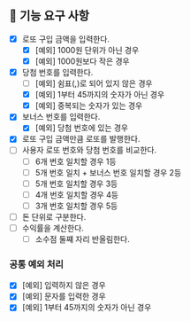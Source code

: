 ## 🚀 기능 요구 사항

- [X] 로또 구입 금액을 입력한다.
  - [X] [예외] 1000원 단위가 아닌 경우
  - [X] [예외] 1000원보다 작은 경우
- [X] 당첨 번호를 입력한다.
  - [ ] [예외] 쉼표(,)로 되어 있지 않은 경우
  - [X] [예외] 1부터 45까지의 숫자가 아닌 경우
  - [X] [예외] 중복되는 숫자가 있는 경우
- [X] 보너스 번호를 입력한다.
  - [X] [예외] 당첨 번호에 있는 경우
- [X] 로또 구입 금액만큼 로또를 발행한다.
- [ ] 사용자 로또 번호와 당첨 번호를 비교한다.
  - [ ] 6개 번호 일치할 경우 1등
  - [ ] 5개 번호 일치 + 보너스 번호 일치할 경우 2등
  - [ ] 5개 번호 일치할 경우 3등
  - [ ] 4개 번호 일치할 경우 4등
  - [ ] 3개 번호 일치할 경우 5등
- [ ] 돈 단위로 구분한다.
- [ ] 수익률을 계산한다.
  - [ ] 소수점 둘쨰 자리 반올림한다.

### 공통 예외 처리
- [X] [예외] 입력하지 않은 경우
- [X] [예외] 문자를 입력한 경우
- [X] [예외] 1부터 45까지의 숫자가 아닌 경우
